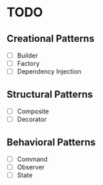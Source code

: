 # TODO

## Creational Patterns

- [ ] Builder
- [ ] Factory
- [ ] Dependency Injection

## Structural Patterns

- [ ] Composite
- [ ] Decorator

## Behavioral Patterns

- [ ] Command
- [ ] Observer
- [ ] State
